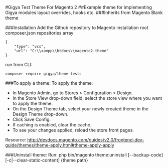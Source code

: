 #Gigya Test Theme For Magento 2
##Example theme for implementing Gigya modules layout overrides, hooks etc. 
###Inherits from Magento Blank theme

###Installation
Add the Github repository to Magento installation root composer.json repositories array
```
{
    "type": "vcs",
    "url": "C:\\xampp\\htdocs\\magento2-theme"
}
```
run from CLI: 
```
composer require gigya/theme-tests
```

###To apply a theme:
To apply the theme:

- In Magento Admin, go to Stores > Configuration > Design.
- In the Store View drop-down field, select the store view where you want to apply the theme.
- On the Design Theme tab, select your newly created theme in the Design Theme drop-down.
- Click Save Config.
- If caching is enabled, clear the cache.
- To see your changes applied, reload the store front pages.

Resource: http://devdocs.magento.com/guides/v2.0/frontend-dev-guide/themes/theme-apply.html#theme-apply-apply

###Uninstall theme:
Run: php bin/magento theme:uninstall [--backup-code] [-c|--clear-static-content] {theme path} 
